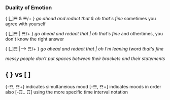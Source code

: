 ### Duality of Emotion
{ [_]☴ & ☴/+ } *go ahead and redact that & oh that's fine* sometimes you agree with yourself

{ [_]☴ | ☴/+ } *go ahead and redact that | oh that's fine* and othertimes, you don't know the right answer

{ [_]☴ |--> ☴/+ } *go ahead and redact that | oh I'm leaning tword that's fine*

*messy people don't put spaces between their brackets and their statements*

## { } vs [ ]
{-☶, ☶+} indicates simultaneious mood
[-☶, ☶+] indicates moods in order
also [-☶.. ☶] using the more specific time interval notation